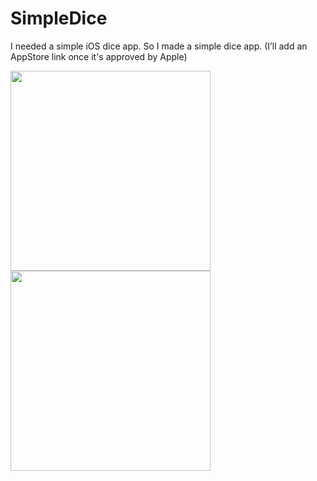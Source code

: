 # SimpleDice

I needed a simple iOS dice app. So I made a simple dice app. (I’ll add an AppStore link once it's approved by Apple)

<img width="320px" src="https://user-images.githubusercontent.com/867923/32416797-443acd5e-c24f-11e7-89e7-eba70f3aa42b.png" /><img width="320px" src="https://user-images.githubusercontent.com/867923/32416796-4419c87a-c24f-11e7-8208-0c8316d34cb4.png" />
